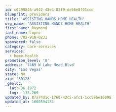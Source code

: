 ```yaml
---
id: c0299846-a942-48e3-82f9-de56e8f91ccd
blueprint: providers
title: 'ASSISTING HANDS HOME HEALTH'
org_name: 'ASSISTING HANDS HOME HEALTH'
first_name: Raymond
last_name: Lopez
phone: 702-919-0231
sponsored: false
category: care-services
services:
  - home-health
promotion_level: '0'
address: '7469 W Lake Mead Blvd'
city: 'Las Vegas'
state: NV
zip: '89128'
_geoloc:
  lat: 36.1972
  lng: -115.269
updated_by: 87a74d1c-1760-42c5-afc1-1cc59be16098
updated_at: 1660594134
---
```

